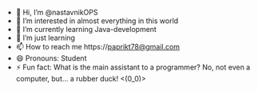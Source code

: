 - 👋 Hi, I’m @nastavnikOPS
- 👀 I’m interested in almost everything in this world 
- 🌱 I’m currently learning Java-development
- 💞️ I’m just learning 
- 📫 How to reach me https://paprikt78@gmail.com
- 😄 Pronouns: Student 
- ⚡ Fun fact: What is the main assistant to a programmer? No, not even a computer, but... a rubber duck! <(0_0)>

<!---
nastavnikOPS/nastavnikOPS is a ✨ special ✨ repository because its `README.md` (this file) appears on your GitHub profile.
You can click the Preview link to take a look at your changes.
--->
